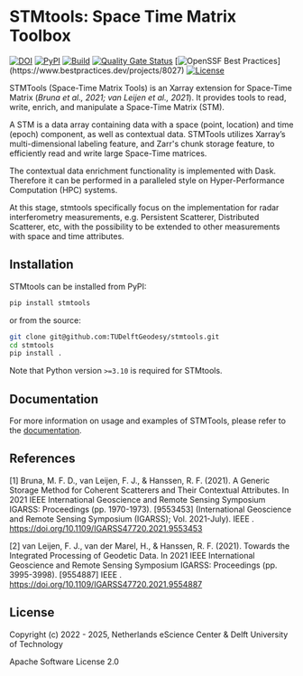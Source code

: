 # STMtools: Space Time Matrix Toolbox

[![DOI](https://zenodo.org/badge/DOI/10.5281/zenodo.7717084.svg)](https://doi.org/10.5281/zenodo.7717084)
[![PyPI](https://img.shields.io/pypi/v/sarxarray.svg?colorB=blue)](https://pypi.python.org/project/sarxarray/)
[![Build](https://github.com/TUDelftGeodesy/stmtools/actions/workflows/build.yml/badge.svg)](https://github.com/TUDelftGeodesy/stmtools/actions/workflows/build.yml)
[![Quality Gate Status](https://sonarcloud.io/api/project_badges/measure?project=MotionbyLearning_stmtools&metric=alert_status)](https://sonarcloud.io/summary/new_code?id=MotionbyLearning_stmtools)
[![OpenSSF Best Practices](https://www.bestpractices.dev/projects/8027/badge?)](https://www.bestpractices.dev/projects/8027)
[![License](https://img.shields.io/github/license/TUDelftGeodesy/sarxarray)](https://opensource.org/licenses/Apache-2.0)

STMTools (Space-Time Matrix Tools) is an Xarray extension for Space-Time Matrix (*Bruna et al., 2021; van Leijen et al., 2021*). It provides tools to read, write, enrich, and manipulate a Space-Time Matrix (STM).

A STM is a data array containing data with a space (point, location) and time (epoch) component, as well as contextual data. STMTools utilizes Xarray’s multi-dimensional labeling feature, and Zarr's chunk storage feature, to efficiently read and write large Space-Time matrices.

The contextual data enrichment functionality is implemented with Dask. Therefore it can be performed in a paralleled style on Hyper-Performance Computation (HPC) systems.

At this stage, stmtools specifically focus on the implementation for radar interferometry measurements, e.g. Persistent Scatterer, Distributed Scatterer, etc, with the possibility to be extended to other measurements with space and time attributes.

## Installation

STMtools can be installed from PyPI:

```sh
pip install stmtools
```

or from the source:

```sh
git clone git@github.com:TUDelftGeodesy/stmtools.git
cd stmtools
pip install .
```

Note that Python version `>=3.10` is required for STMtools.

## Documentation

For more information on usage and examples of STMTools, please refer to the [documentation](https://tudelftgeodesy.github.io/stmtools/).

## References
[1] Bruna, M. F. D., van Leijen, F. J., & Hanssen, R. F. (2021). A Generic Storage Method for Coherent Scatterers and Their Contextual Attributes. In 2021 IEEE International Geoscience and Remote Sensing Symposium IGARSS: Proceedings (pp. 1970-1973). [9553453] (International Geoscience and Remote Sensing Symposium (IGARSS); Vol. 2021-July). IEEE . https://doi.org/10.1109/IGARSS47720.2021.9553453

[2] van Leijen, F. J., van der Marel, H., & Hanssen, R. F. (2021). Towards the Integrated Processing of Geodetic Data. In 2021 IEEE International Geoscience and Remote Sensing Symposium IGARSS: Proceedings (pp. 3995-3998). [9554887] IEEE . https://doi.org/10.1109/IGARSS47720.2021.9554887

## License

Copyright (c) 2022 - 2025, Netherlands eScience Center & Delft University of Technology

Apache Software License 2.0
